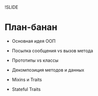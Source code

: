 !SLIDE

# План-банан

 * Основная идея ООП

 * Посылка сообщения vs вызов метода

 * Прототипы vs классы

 * Декомпозиция методов и данных

 * Mixins и Traits

 * Stateful Traits